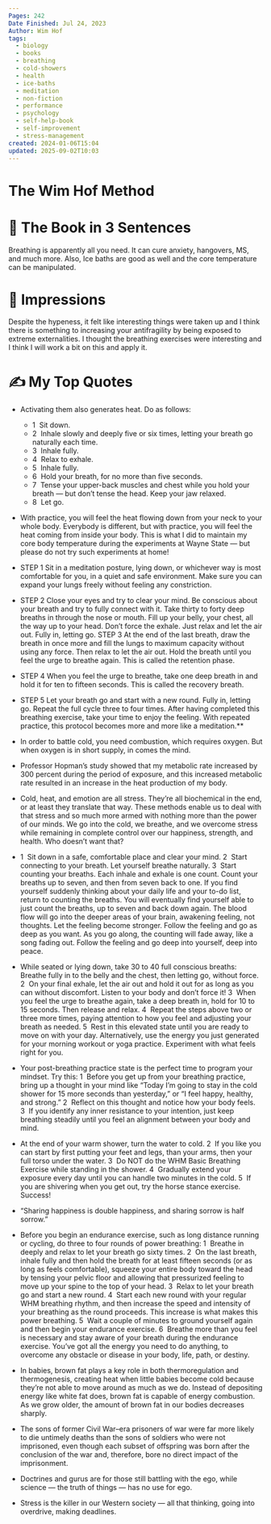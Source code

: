 ```yaml
---
Pages: 242
Date Finished: Jul 24, 2023
Author: Wim Hof
tags:
  - biology
  - books
  - breathing
  - cold-showers
  - health
  - ice-baths
  - meditation
  - non-fiction
  - performance
  - psychology
  - self-help-book
  - self-improvement
  - stress-management
created: 2024-01-06T15:04
updated: 2025-09-02T10:03
---
```

# The Wim Hof Method



# 🚀 The Book in 3 Sentences
Breathing is apparently all you need. It can cure anxiety, hangovers, MS, and much more. Also, Ice baths are good as well and the core temperature can be manipulated. 

# 🎨 Impressions
Despite the hypeness, it felt like interesting things were taken up and I think there is something to increasing your antifragility by being exposed to extreme externalities. 
I thought the breathing exercises were interesting and I think I will work a bit on this and apply it. 

# ✍️ My Top  Quotes

- Activating them also generates heat. Do as follows: 
	- 1  Sit down. 
	- 2  Inhale slowly and deeply five or six times, letting your breath go naturally each time. 
	- 3  Inhale fully. 
	- 4  Relax to exhale. 
	- 5  Inhale fully. 
	- 6  Hold your breath, for no more than five seconds. 
	- 7  Tense your upper-back muscles and chest while you hold your breath — but don’t tense the head. Keep your jaw relaxed. 
	- 8  Let go. 
- With practice, you will feel the heat flowing down from your neck to your whole body. Everybody is different, but with practice, you will feel the heat coming from inside your body. This is what I did to maintain my core body temperature during the experiments at Wayne State — but please do not try such experiments at home!
 
- STEP 1 Sit in a meditation posture, lying down, or whichever way is most comfortable for you, in a quiet and safe environment. Make sure you can expand your lungs freely without feeling any constriction. 
- STEP 2 Close your eyes and try to clear your mind. Be conscious about your breath and try to fully connect with it. Take thirty to forty deep breaths in through the nose or mouth. Fill up your belly, your chest, all the way up to your head. Don’t force the exhale. Just relax and let the air out. Fully in, letting go. STEP 3 At the end of the last breath, draw the breath in once more and fill the lungs to maximum capacity without using any force. Then relax to let the air out. Hold the breath until you feel the urge to breathe again. This is called the retention phase. 
- STEP 4 When you feel the urge to breathe, take one deep breath in and hold it for ten to fifteen seconds. This is called the recovery breath. 
- STEP 5 Let your breath go and start with a new round. Fully in, letting go. Repeat the full cycle three to four times. After having completed this breathing exercise, take your time to enjoy the feeling. With repeated practice, this protocol becomes more and more like a meditation.** 
 
- In order to battle cold, you need combustion, which requires oxygen. But when oxygen is in short supply, in comes the mind.
 
- Professor Hopman’s study showed that my metabolic rate increased by 300 percent during the period of exposure, and this increased metabolic rate resulted in an increase in the heat production of my body.
 
- Cold, heat, and emotion are all stress. They’re all biochemical in the end, or at least they translate that way. These methods enable us to deal with that stress and so much more armed with nothing more than the power of our minds. We go into the cold, we breathe, and we overcome stress while remaining in complete control over our happiness, strength, and health. Who doesn’t want that?
 
-  1  Sit down in a safe, comfortable place and clear your mind. 
	 2  Start connecting to your breath. Let yourself breathe naturally. 
	 3  Start counting your breaths. Each inhale and exhale is one count. Count your breaths up to seven, and then from seven back to one. If you find yourself suddenly thinking about your daily life and your to-do list, return to counting the breaths. You will eventually find yourself able to just count the breaths, up to seven and back down again. The blood flow will go into the deeper areas of your brain, awakening feeling, not thoughts. Let the feeling become stronger. Follow the feeling and go as deep as you want. As you go along, the counting will fade away, like a song fading out. Follow the feeling and go deep into yourself, deep into peace.
 
- While seated or lying down, take 30 to 40 full conscious breaths: Breathe fully in to the belly and the chest, then letting go, without force. 
	2  On your final exhale, let the air out and hold it out for as long as you can without discomfort. Listen to your body and don’t force it! 
	3  When you feel the urge to breathe again, take a deep breath in, hold for 10 to 15 seconds. Then release and relax. 
	4  Repeat the steps above two or three more times, paying attention to how you feel and adjusting your breath as needed.
	5  Rest in this elevated state until you are ready to move on with your day. Alternatively, use the energy you just generated for your morning workout or yoga practice. Experiment with what feels right for you.
 
- Your post-breathing practice state is the perfect time to program your mindset. Try this: 
	1  Before you get up from your breathing practice, bring up a thought in your mind like “Today I’m going to stay in the cold shower for 15 more seconds than yesterday,” or “I feel happy, healthy, and strong.” 
	2  Reflect on this thought and notice how your body feels. 
	3  If you identify any inner resistance to your intention, just keep breathing steadily until you feel an alignment between your body and mind.
 
- At the end of your warm shower, turn the water to cold. 
	2  If you like you can start by first putting your feet and legs, than your arms, then your full torso under the water. 
	3  Do NOT do the WHM Basic Breathing Exercise while standing in the shower. 
	4  Gradually extend your exposure every day until you can handle two minutes in the cold. 5  If you are shivering when you get out, try the horse stance exercise.  Success!
 
- “Sharing happiness is double happiness, and sharing sorrow is half sorrow.”
 
- Before you begin an endurance exercise, such as long distance running or cycling, do three to four rounds of power breathing: 
	1  Breathe in deeply and relax to let your breath go sixty times. 
	2  On the last breath, inhale fully and then hold the breath for at least fifteen seconds (or as long as feels comfortable), squeeze your entire body toward the head by tensing your pelvic floor and allowing that pressurized feeling to move up your spine to the top of your head. 
	3  Relax to let your breath go and start a new round. 
	4  Start each new round with your regular WHM breathing rhythm, and then increase the speed and intensity of your breathing as the round proceeds. This increase is what makes this power breathing. 
	5  Wait a couple of minutes to ground yourself again and then begin your endurance exercise. 
	6  Breathe more than you feel is necessary and stay aware of your breath during the endurance exercise. You’ve got all the energy you need to do anything, to overcome any obstacle or disease in your body, life, path, or destiny.
 
- In babies, brown fat plays a key role in both thermoregulation and thermogenesis, creating heat when little babies become cold because they’re not able to move around as much as we do. Instead of depositing energy like white fat does, brown fat is capable of energy combustion. As we grow older, the amount of brown fat in our bodies decreases sharply.
 
- The sons of former Civil War–era prisoners of war were far more likely to die untimely deaths than the sons of soldiers who were not imprisoned, even though each subset of offspring was born after the conclusion of the war and, therefore, bore no direct impact of the imprisonment.
 
- Doctrines and gurus are for those still battling with the ego, while science — the truth of things — has no use for ego.
 
- Stress is the killer in our Western society — all that thinking, going into overdrive, making deadlines.
 
